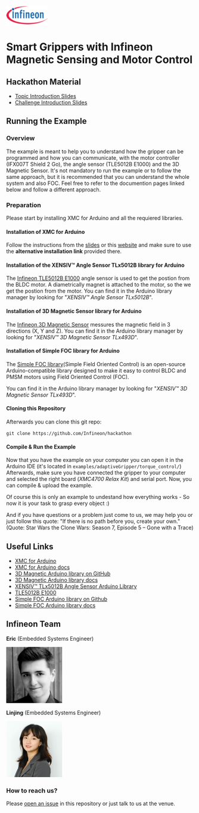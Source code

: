 <img src="./img/infineon_logo.png" alt="Infineon Logo" height="50"/>

# Smart Grippers with Infineon Magnetic Sensing and Motor Control

## Hackathon Material
* [Topic Introduction Slides](./topic_introduction.pdf)
* [Challenge Introduction Slides](./challenge_introduction.pdf)

## Running the Example

### Overview
The example is meant to help you to understand  how the gripper can be programmed and how you can communicate, with the motor controller (IFX007T Shield 2 Go), the angle sensor (TLE5012B E1000) and the 3D Magnetic Sensor.
It's not mandatory to run the example or to follow the same approach, but it is recommended that you can understand the whole system and also FOC.
Feel free to refer to the documention pages linked below and follow a different approach.


### Preparation
Please start by installing XMC for Arduino and all the requiered libraries.


#### Installation of XMC for Arduino
Follow the instructions from the [slides](./topic_introduction.pdf) or this [website](https://xmc-arduino.readthedocs.io/en/latest/installation-instructions.html) and make sure to use the **alternative installation link** provided there.


#### Installation of the XENSIV™ Angle Sensor TLx5012B library for Arduino
The [Infineon TLE5012B E1000](https://www.infineon.com/cms/de/product/sensor/magnetic-sensors/magnetic-position-sensors/angle-sensors/tle5012b-e1000/) angle sensor is used to get the postion from the BLDC motor. A diametrically magnet is attached to the motor, so the we get the postion from the motor.
You can find it in the Arduino library manager by looking for "*XENSIV™ Angle Sensor TLx5012B*".

#### Installation of 3D Magnetic Sensor library for Arduino
The [Infineon 3D Magnetic Sensor](https://www.infineon.com/cms/en/product/sensor/magnetic-sensors/magnetic-position-sensors/3d-magnetics/tle493d-a2b6/) messures the magnetic field in 3 directions (X, Y and Z).
You can find it in the Arduino library manager by looking for "*XENSIV™ 3D Magnetic Sensor TLx493D*".


#### Installation of Simple FOC library for Arduino
The [Simple FOC library](https://docs.simplefoc.com)(Simple Field Oriented Control)  is an open-source Arduino-compatible library designed to make it easy to control BLDC and PMSM motors using Field Oriented Control (FOC).

You can find it in the Arduino library manager by looking for "*XENSIV™ 3D Magnetic Sensor TLx493D*".

#### Cloning this Repository
Afterwards you can clone this git repo:
```
git clone https://github.com/Infineon/hackathon
```

#### Compile & Run the Example
Now that you have the example on your computer you can open it in the Arduino IDE (it's located in `examples/adaptiveGripper/torque_control/`)
Afterwards, make sure you have connected the gripper to your computer and selected the right board (*XMC4700 Relax Kit*) and serial port.
Now, you can compile & upload the example.

Of course this is only an example to undestand how everything works - So now it is your task to grasp every object :)

And if you have questions or a problem just come to us, we may help you or just follow this quote:
"If there is no path before you, create your own." (Quote: Star Wars the Clone Wars: Season 7, Episode 5 – Gone with a Trace)

## Useful Links
* [XMC for Arduino](https://github.com/Infineon/XMC-for-Arduino?tab=readme-ov-file)
* [XMC for Arduino docs](https://xmc-arduino.readthedocs.io/en/latest/index.html)
* [3D Magnetic Arduino library on GitHub](https://github.com/Infineon/arduino-xensiv-3d-magnetic-sensor-tlx493d)
* [3D Magnetic Arduino library docs](https://www.infineon.com/cms/en/product/sensor/magnetic-sensors/magnetic-position-sensors/3d-magnetics/)
* [XENSIV™ TLx5012B Angle Sensor Arduino Library](https://github.com/Infineon/xensiv-angle-sensor-tlx5012)
* [TLE5012B E1000](https://www.infineon.com/cms/de/product/sensor/magnetic-sensors/magnetic-position-sensors/angle-sensors/tle5012b-e1000/)
* [Simple FOC Arduino library on Github](https://github.com/simplefoc/Arduino-FOC)
* [Simple FOC Arduino library docs](https://docs.simplefoc.com)

## Infineon Team

**Eric** (Embedded Systems Engineer)

<img src="./img/eric.png" alt="Eric" height="150"/>

**Linjing** (Embedded Systems Engineer)

<img src="./img/linjing.jpg" alt="Linjing" height="150"/>

### How to reach us?
Please [open an issue](https://github.com/Infineon/hackathon/issues) in this repository or just talk to us at the venue.